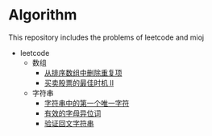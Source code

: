 # Algorithm
This repository includes the problems of leetcode and mioj
- leetcode
  - 数组
    - [从排序数组中删除重复项](./leetcode/从排序数组中删除重复项.md)
    - [买卖股票的最佳时机 II](./leetcode/买卖股票的最佳时机II.md)
  - 字符串
    - [字符串中的第一个唯一字符](./leetcode/字符串中的第一个唯一字符.md)
    - [有效的字母异位词](./leetcode/有效的字母异位词.md)
    - [验证回文字符串](./leetcode/验证回文字符串.md)
